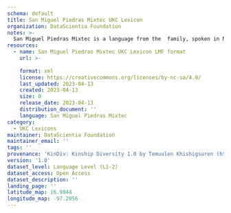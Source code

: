 ```yaml
---
schema: default
title: San Miguel Piedras Mixtec UKC Lexicon
organization: DataScientia Foundation
notes: >-
  San Miguel Piedras Mixtec is a language from the  family, spoken in North America. The UKC Lexicon of San Miguel Piedras Mixtec is represented as a lexico-semantic network. It consists of words, word senses, synsets, as well as sense-level and synset-level relationships.
resources:
  - name: San Miguel Piedras Mixtec UKC Lexicon LMF format
    url: >-
      
    format: xml
    license: https://creativecommons.org/licenses/by-nc-sa/4.0/
    last_updated: 2023-04-13
    created: 2023-04-13
    size: 0
    release_date: 2023-04-13
    distribution_document: ''
    language: San Miguel Piedras Mixtec
category:
  - UKC Lexicons
maintainer: DataScientia Foundation
maintainer_email: ''
tags: ''
provenance: 'KinDiv: Kinship Diversity 1.0 by Temuulen Khishigsuren (http://ukc.disi.unitn.it/index.php/kinship/); Princeton WordNet 2.1 by Princeton University (https://wordnet.princeton.edu)'
version: '1.0'
dataset_level: Language Level (L1-2)
dataset_access: Open Access
dataset_description: ''
landing_page: ''
latitude_map: 16.9944
longitude_map: -97.2056
---
```

